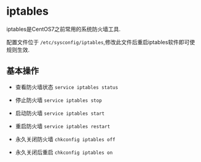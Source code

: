 # iptables

iptables是CentOS7之前常用的系统防火墙工具.

配置文件位于 `/etc/sysconfig/iptables`,修改此文件后重启iptables软件即可使规则生效.


## 基本操作

+ 查看防火墙状态 `service iptables status`
 
+ 停止防火墙 `service iptables stop`
 
+ 启动防火墙 `service iptables start`
 
+ 重启防火墙 `service iptables restart`
 
+ 永久关闭防火墙 `chkconfig iptables off`
 
+ 永久关闭后重启 `chkconfig iptables on`

